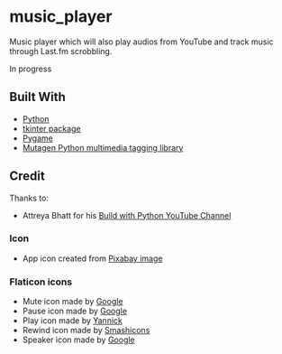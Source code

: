 # music_player

Music player which will also play audios from YouTube and track music through Last.fm scrobbling.

In progress

## Built With

* [Python](https://www.python.org)
* [tkinter package](https://docs.python.org/3.7/library/tkinter.html#module-Tkinter)
* [Pygame](https://www.pygame.org/)
* [Mutagen Python multimedia tagging library](https://mutagen.readthedocs.io/)

## Credit

Thanks to:

* Attreya Bhatt for his [Build with Python YouTube Channel](https://www.youtube.com/channel/UCirPbvoHzD78Lnyll6YYUpg/)

### Icon
* App icon created from [Pixabay image](https://pixabay.com/photos/background-retro-disk-vinyl-old-2882485/)

### Flaticon icons

* Mute icon made by [Google](https://www.flaticon.com/authors/google)
* Pause icon made by [Google](https://www.flaticon.com/authors/google)
* Play icon made by [Yannick](https://www.flaticon.com/authors/yannick)
* Rewind icon made by [Smashicons](https://www.flaticon.com/authors/smashicons)
* Speaker icon made by [Google](https://www.flaticon.com/authors/google)





